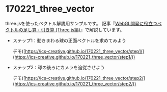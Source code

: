 # 170221_three_vector

three.jsを使ったベクトル解説用サンプルです。 記事『[WebGL開発に役立つベクトルの足し算・引き算 (Three.js編)](https://ics.media/entry/15043)』で解説しています。

- ステップ1：動きまわる球の正面ベクトルを求めてみよう

  デモ([https://ics-creative.github.io/170221_three_vector/step1/](https://ics-creative.github.io/170221_three_vector/step1/))

- ステップ2：球の後ろにカメラを追従させよう

  デモ([https://ics-creative.github.io/170221_three_vector/step2/](https://ics-creative.github.io/170221_three_vector/step2/))
